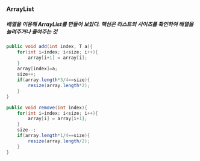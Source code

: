 ### ArrayList

##### 배열을 이용해 ArrayList를 만들어 보았다. 핵심은 리스트의 사이즈를 확인하여 배열을 늘려주거나 줄여주는 것
```java
public void add(int index, T a){
    for(int i=index; i<size; i++){
        array[i+1] = array[i];
    }
    array[index]=a;
    size++;	
    if(array.length*3/4==size){
        resize(array.length*2);
    }
}

public void remove(int index){
    for(int i=index; i<size; i++){
        array[i] = array[i+1];
    }
    size--;
    if(array.length*1/4==size){
        resize(array.length/2);
    }
}
```